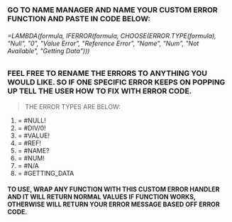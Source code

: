 ### GO TO NAME MANAGER AND NAME YOUR CUSTOM ERROR FUNCTION AND PASTE IN CODE BELOW:

###### =LAMBDA(formula, IFERROR(formula, CHOOSE(ERROR.TYPE(formula), "Null", "0", "Value Error", "Reference Error", "Name", "Num", "Not Available", "Getting Data")))

### FEEL FREE TO RENAME THE ERRORS TO ANYTHING YOU WOULD LIKE. SO IF ONE SPECIFIC ERROR KEEPS ON POPPING UP TELL THE USER HOW TO FIX WITH ERROR CODE. 

> THE ERROR TYPES ARE BELOW:

1. = #NULL!
2. = #DIV/0!
3. = #VALUE!
4. = #REF!
5. = #NAME?
6. = #NUM!
7. = #N/A
8. = #GETTING_DATA



#### TO USE, WRAP ANY FUNCTION WITH THIS CUSTOM ERROR HANDLER AND IT WILL RETURN NORMAL VALUES IF FUNCTION WORKS, OTHERWISE WILL RETURN YOUR ERROR MESSAGE BASED OFF ERROR CODE.


